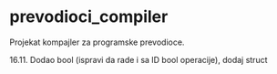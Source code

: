 # prevodioci_compiler
Projekat kompajler za programske prevodioce.

16.11. Dodao bool (ispravi da rade i sa ID bool operacije), dodaj struct